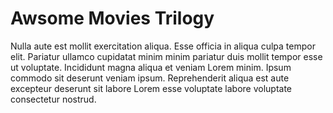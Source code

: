 # Awsome Movies Trilogy
Nulla aute est mollit exercitation aliqua. Esse officia in aliqua culpa tempor elit. Pariatur ullamco cupidatat minim minim pariatur duis mollit tempor esse ut voluptate. Incididunt magna aliqua et veniam Lorem minim. Ipsum commodo sit deserunt veniam ipsum. Reprehenderit aliqua est aute excepteur deserunt sit labore Lorem esse voluptate labore voluptate consectetur nostrud.
